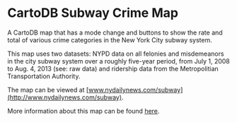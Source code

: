 CartoDB Subway Crime Map
================

A CartoDB map that has a mode change and buttons to show the rate and total of various crime categories in the New York City subway system.

This map uses two datasets: NYPD data on all felonies and misdemeanors in the city subway system over a roughly five-year period, from July 1, 2008 to Aug. 4, 2013 (see: raw data) and ridership data from the Metropolitian Transportation Authority.

The map can be viewed at [www.nydailynews.com/subway](http://www.nydailynews.com/subway). 

More information about this map can be found [here]().
